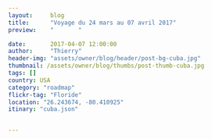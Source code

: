 ```yaml
---
layout:     blog
title:      "Voyage du 24 mars au 07 avril 2017"
preview:    "       "

date:       2017-04-07 12:00:00
author:     "Thierry"
header-img: "assets/owner/blog/header/post-bg-cuba.jpg"
thumbnail: /assets/owner/blog/thumbs/post-thumb-cuba.jpg
tags: []
country: USA
category: "roadmap"
flickr-tag: "Floride"
location: "26.243674, -80.410925"
itinary: "cuba.json"


---
```


